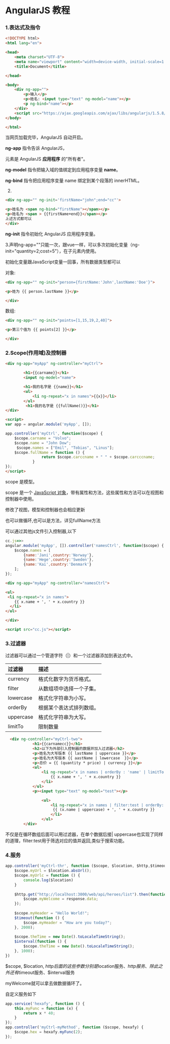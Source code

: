 # AngularJS 教程

### 1.表达式及指令

```html
<!DOCTYPE html>
<html lang="en">

<head>
    <meta charset="UTF-8">
    <meta name="viewport" content="width=device-width, initial-scale=1.0">
    <title>Document</title>

</head>

<body>
    <div ng-app="">
        <p>输入</p>
        <p>姓名: <input type="text" ng-model="name"></p>
        <p ng-bind="name"></p>
    </div>
    <script src="https://ajax.googleapis.com/ajax/libs/angularjs/1.5.8/angular.min.js"></script>
</body>

</html>
```

当网页加载完毕，AngularJS 自动开启。

**ng-app** 指令告诉 AngularJS，<div> 元素是 AngularJS **应用程序** 的"所有者"。

**ng-model** 指令把输入域的值绑定到应用程序变量 **name**。

**ng-bind** 指令把应用程序变量 name 绑定到某个段落的 innerHTML。

2.

```html
<div ng-app="" ng-init='firstName="john";end="cc"'>

<p>姓名为 <span ng-bind="firstName"></span></p>
<p>姓名为 <span > {{firstName+end}}</span></p>
上述方式都可以
</div>
```

**ng-init** 指令初始化 AngularJS 应用程序变量。

3.声明ng-app=""只能一次，跟vue一样，可以多次初始化变量（ng-init="quantity=2;cost=5"），在子元素内使用。

初始化变量跟JavaScript变量一回事，所有数据类型都可以

对象:

```html
<div ng-app="" ng-init="person={firstName:'John',lastName:'Doe'}">

<p>姓为 {{ person.lastName }}</p>

</div>
```

数组:

```html
<div ng-app="" ng-init="points=[1,15,19,2,40]">

<p>第三个值为 {{ points[2] }}</p>

</div>
```

### 2.Scope(作用域)及控制器

```html
<div ng-app="myApp" ng-controller="myCtrl">

		<h1>{{carname}}</h1>
 		<input ng-model="name">

        <h1>我的名字是 {{name}}</h1>
      	<ul>
            <li ng-repeat="x in names">{{x}}</li>
        </ul>
    	 <h1>我的名字是 {{fullName()}}</h1>
</div>

<script>
var app = angular.module('myApp', []);

app.controller('myCtrl', function($scope) {
    $scope.carname = "Volvo";
    $scope.name = "John Dow";
     $scope.names = ["Emil", "Tobias", "Linus"];
    $scope.fullName = function () {
                return $scope.carccname + " " + $scope.carcccname;
            }
});
</script>
```

scope 是模型。

scope 是一个 [JavaScript 对象](https://www.w3cschool.cn/javascript/js-objects.html)，带有属性和方法，这些属性和方法可以在视图和控制器中使用。

修改了视图，模型和控制器也会相应更新

也可以做循环,也可以是方法，详见fullName方法

可以通过其他js文件引入控制器,以下

```javascript
cc.js=>>
angular.module('myApp', []).controller('namesCtrl', function($scope) {
    $scope.names = [
        {name:'Jani',country:'Norway'},
        {name:'Hege',country:'Sweden'},
        {name:'Kai',country:'Denmark'}
    ];
}); 
```

```html
<div ng-app="myApp" ng-controller="namesCtrl">

<ul>
 <li ng-repeat="x in names">
    {{ x.name + ', ' + x.country }}
  </li>
</ul>

</div>

<script src="cc.js"></script>
```

### 3.过滤器

过滤器可以通过一个管道字符（|）和一个过滤器添加到表达式中。

| 过滤器    | 描述                     |
| :-------- | :----------------------- |
| currency  | 格式化数字为货币格式。   |
| filter    | 从数组项中选择一个子集。 |
| lowercase | 格式化字符串为小写。     |
| orderBy   | 根据某个表达式排列数组。 |
| uppercase | 格式化字符串为大写。     |
| limitTo   | 限制数量                 |

```html
  <div ng-controller="myCtrl-two">
            <h1>{{carnamecc}}</h1>
            <h2>以下为外部引入控制器的数据并加入过滤器</h2>
            <p>姓名为大写版本 {{ lastName | uppercase }}</p>
            <p>姓名为大写版本 {{ aastName | lowercase  }}</p>
            <p>总价 = {{ (quantity * price) | currency }}</p>
            <ul>
                <li ng-repeat="x in names | orderBy : 'name' | limitTo: 2">
                    {{ x.name + ', ' + x.country }}
                </li>
            </ul>
            <p><input type="text" ng-model="test"></p>

				<ul>
  					<li ng-repeat="x in names | filter:test | orderBy:'country'">
   					 {{ (x.name | uppercase) + ', ' + x.country }}
  					</li>
				</ul>
        </div>
```

不仅是在循环数组后面可以用过滤器，在单个数据后接| uppercase也实现了同样的道理，filter:test用于筛选对应的值并返回,类似于搜索功能。

### 4.服务

```javascript
app.controller('myCtrl-thr', function ($scope, $location, $http,$timeout,$interval) {
    $scope.myUrl = $location.absUrl();
    $scope.myUrlc = function () {
        console.log($location)
    }
    
    $http.get("http://localhost:3000/web/api/heroes/list").then(function (response) {
        $scope.myWelcome = response.data;
    });
    
	$scope.myHeader = "Hello World!";
    $timeout(function () {
        $scope.myHeader = "How are you today?";
    }, 2000);
    
    $scope.theTime = new Date().toLocaleTimeString();
    $interval(function () {
        $scope.theTime = new Date().toLocaleTimeString();
    }, 1000);
})
```

$scope, $location, $http后面的这些参数分别是$location服务、$http服务、除此之外还有$timeout服务、$interval服务

myWelcome就可以拿去做数据循环了。

自定义服务如下

```javascript
app.service('hexafy', function () {
    this.myFunc = function (x) {
        return x * 40;
    }
});
app.controller('myCtrl-myMethod', function ($scope, hexafy) {
    $scope.hex = hexafy.myFunc(2);
});
```





